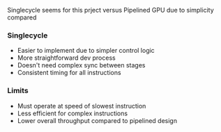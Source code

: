 Singlecycle seems for this prject versus Pipelined GPU due to simplicity compared

### Singlecycle
- Easier to implement due to simpler control logic
- More straightforward dev process
- Doesn't need complex sync between stages
- Consistent timing for all instructions

### Limits
- Must operate at speed of slowest instruction
- Less efficient for complex instructions
- Lower overall throughput compared to pipelined design

